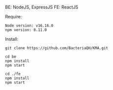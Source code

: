 BE: NodeJS, ExpressJS
FE: ReactJS

Require:

    Node version: v16.16.0
    npm version: 8.11.0

Install:

    git clone https://github.com/BacteriaQH/KMA.git

    cd be
    npm install
    npm start

    cd ./fe
    npm install
    npm start
